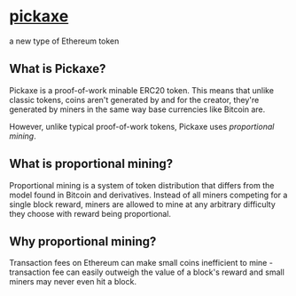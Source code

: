 # [pickaxe](https://pickaxe.cash)
a new type of Ethereum token

## What is Pickaxe?

Pickaxe is a proof-of-work minable ERC20 token. This means that unlike classic tokens, coins aren't generated by and for the creator, they're generated by miners in the same way base currencies like Bitcoin are.

However, unlike typical proof-of-work tokens, Pickaxe uses *proportional mining*.

## What is proportional mining?

Proportional mining is a system of token distribution that differs from the model found in Bitcoin and derivatives. Instead of all miners competing for a single block reward, miners are allowed to mine at any arbitrary difficulty they choose with reward being proportional.

## Why proportional mining?

Transaction fees on Ethereum can make small coins inefficient to mine - transaction fee can easily outweigh the value of a block's reward and small miners may never even hit a block.

